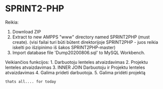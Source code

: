# SPRINT2-PHP
Reikia:

1. Download ZIP
2. Extract to new AMPPS "www" directory named SPRINT2PHP (must create).
    (visi failai turi būti būtent direktorijoje SPRINT2PHP - juos reikia iskelti po išzipinimo iš šakos SPRINT2PHP-master)
  3. Import database file 'Dump20200806.sql' to MySQL Workbench.

Veikiančios funkcijos:
    1. Darbuotoju lenteles atvaizdavimas
    2. Projektu lenteles atvaizdavimas
    3. INNER JOIN Darbuotoju ir Projektu lenteles atvaizdavimas
    4. Galima prideti darbuotoja.
    5. Galima pridėti projektą
    
    thats all.... for today
    
